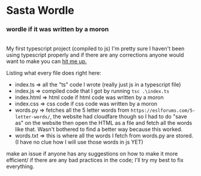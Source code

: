 # Sasta Wordle
### wordle if it was written by a moron
<br>
My first typescript project (compiled to js) 
I'm pretty sure I haven't been using typescript properly and if there are any corrections anyone would want to make you can <a href="https://aryansharma.tech"> hit me up. </a>

Listing what every file does right here:
- index.ts => all the "ts" code I wrote (really just js in a typescript file) 
- index.js => compiled code that I got by running ``tsc .\index.ts``
- index.html => html code if html code was written by a moron
- index.css => css code if css code was written by a moron
- words.py => fetches all the 5 letter words from `https://eslforums.com/5-letter-words/`, the website had cloudfare though so I had to do "save as" on the website then open the HTML as a file and fetch all the words like that. Wasn't bothered to find a better way because this worked.
- words.txt => this is where all the words I fetch from words.py are stored. (I have no clue how I will use those words in js YET)

make an issue if anyone has any suggestions on how to make it more efficient/ if there are any bad practices in the code; I'll try my best to fix everything.
